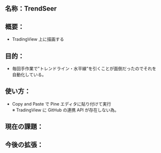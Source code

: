 ## 名称：TrendSeer

## 概要：
- TradingView 上に描画する

## 目的：
- 毎回手作業で"トレンドライン・水平線"を引くことが面倒だったのでそれを自動化している。

## 使い方：
- Copy and Paste で Pine エディタに貼り付けて実行<br>
※ TradingView に GitHub の連携 API が存在しない為。

## 現在の課題：

## 今後の拡張：